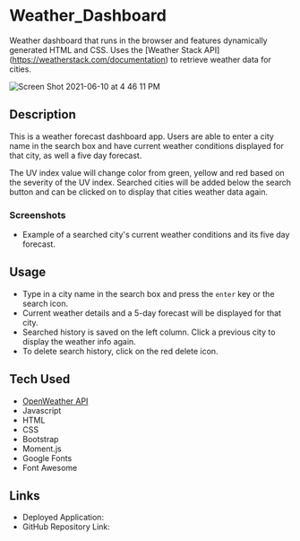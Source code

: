 # Weather_Dashboard
Weather dashboard that runs in the browser and features dynamically generated HTML and CSS.  Uses the [Weather Stack API] (https://weatherstack.com/documentation) to retrieve weather data for cities. 

![Screen Shot 2021-06-10 at 4 46 11 PM](https://user-images.githubusercontent.com/78760719/121595995-e24c4680-ca0c-11eb-9c44-6cceb5debdfe.png)

## Description
This is a weather forecast dashboard app. Users are able to enter a city name in the search box and have current weather conditions displayed for that city, as well a five day forecast.

The UV index value will change color from green, yellow and red based on the severity of the UV index.
Searched cities will be added below the search button and can be clicked on to display that cities weather data again.

### Screenshots
* Example of a searched city's current weather conditions and its five day forecast.



## Usage
- Type in a city name in the search box and press the `enter` key or the search icon.
- Current weather details and a 5-day forecast will be displayed for that city.
- Searched history is saved on the left column. Click a previous city to display the weather info again.
- To delete search history, click on the red delete icon.

## Tech Used
* [OpenWeather API](https://openweathermap.org/api)
* Javascript
* HTML
* CSS
* Bootstrap
* Moment.js
* Google Fonts
* Font Awesome

## Links
* Deployed Application: 
* GitHub Repository Link: 
